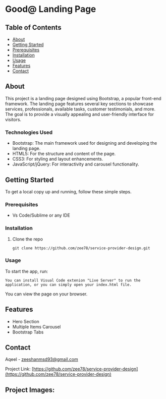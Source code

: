 # Good@ Landing Page

## Table of Contents

- [About](#about)
- [Getting Started](#getting-started)
- [Prerequisites](#prerequisites)
- [Installation](#installation)
- [Usage](#usage)
- [Features](#features)
- [Contact](#contact)

## About

This project is a landing page designed using Bootstrap, a popular front-end framework. The landing page features several key sections to showcase services, professionals, available tasks, customer testimonials, and more. The goal is to provide a visually appealing and user-friendly interface for visitors.

### Technologies Used
- Bootstrap: The main framework used for designing and developing the landing page.
- HTML5: For the structure and content of the page.
- CSS3: For styling and layout enhancements.
- JavaScript/jQuery: For interactivity and carousel functionality.
  
## Getting Started

To get a local copy up and running, follow these simple steps.

### Prerequisites

- Vs Code/Sublime or any IDE

### Installation

1. Clone the repo
   ```
   git clone https://github.com/zee78/service-provider-design.git
   ```

### Usage

To start the app, run:

```
You can install Visual Code extenion "Live Server" to run the application, or you can simply open your index.html file.
```
You can view the page on your browser.

## Features

- Hero Section
- Multiple Items Carousel
- Bootstrap Tabs

## Contact

Aqeel - zeeshanmsd93@gmail.com

Project Link: [https://github.com/zee78/service-provider-design](https://github.com/zee78/service-provider-design)


## Project Images:















